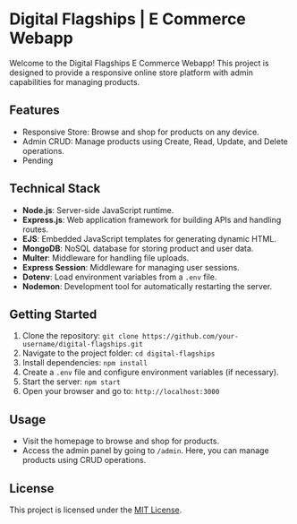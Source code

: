 # Digital Flagships | E Commerce Webapp

Welcome to the Digital Flagships E Commerce Webapp! This project is designed to provide a responsive online store platform with admin capabilities for managing products.

## Features

- Responsive Store: Browse and shop for products on any device.
- Admin CRUD: Manage products using Create, Read, Update, and Delete operations.
- Pending
  
## Technical Stack

- **Node.js**: Server-side JavaScript runtime.
- **Express.js**: Web application framework for building APIs and handling routes.
- **EJS**: Embedded JavaScript templates for generating dynamic HTML.
- **MongoDB**: NoSQL database for storing product and user data.
- **Multer**: Middleware for handling file uploads.
- **Express Session**: Middleware for managing user sessions.
- **Dotenv**: Load environment variables from a `.env` file.
- **Nodemon**: Development tool for automatically restarting the server.

## Getting Started

1. Clone the repository: `git clone https://github.com/your-username/digital-flagships.git`
2. Navigate to the project folder: `cd digital-flagships`
3. Install dependencies: `npm install`
4. Create a `.env` file and configure environment variables (if necessary).
5. Start the server: `npm start`
6. Open your browser and go to: `http://localhost:3000`

## Usage

- Visit the homepage to browse and shop for products.
- Access the admin panel by going to `/admin`. Here, you can manage products using CRUD operations.

## License

This project is licensed under the [MIT License](LICENSE).

